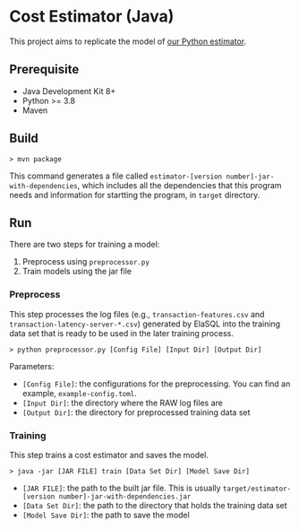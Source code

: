 # Cost Estimator (Java)

This project aims to replicate the model of [our Python estimator](https://github.com/elasql/cost-estimator).

## Prerequisite

- Java Development Kit 8+
- Python >= 3.8
- Maven

## Build

```
> mvn package
```

This command generates a file called `estimator-[version number]-jar-with-dependencies`, which includes all the dependencies that this program needs and information for startting the program, in `target` directory.

## Run

There are two steps for training a model:

1. Preprocess using `preprocessor.py`
2. Train models using the jar file

### Preprocess

This step processes the log files (e.g., `transaction-features.csv` and `transaction-latency-server-*.csv`) generated by ElaSQL  into the training data set that is ready to be used in the later training process.

```
> python preprocessor.py [Config File] [Input Dir] [Output Dir] 
```

Parameters:

- `[Config File]`: the configurations for the preprocessing. You can find an example, `example-config.toml`.
- `[Input Dir]`: the directory where the RAW log files are
- `[Output Dir]`: the directory for preprocessed training data set

### Training

This step trains a cost estimator and saves the model.

```
> java -jar [JAR FILE] train [Data Set Dir] [Model Save Dir]
```

- `[JAR FILE]`: the path to the built jar file. This is usually `target/estimator-[version number]-jar-with-dependencies.jar`
- `[Data Set Dir]`: the path to the directory that holds the training data set
- `[Model Save Dir]`: the path to save the model
